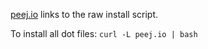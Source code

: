 [peej.io](http://peej.io) links to the raw install script.

To install all dot files: `curl -L peej.io | bash`

